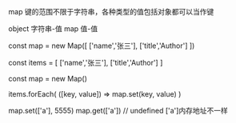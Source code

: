 map 键的范围不限于字符串，各种类型的值包括对象都可以当作键

object 字符串-值
map 值-值

const map = new Map([
  ['name','张三'],
  ['title','Author']
])




const items = [
  ['name','张三'],
  ['title','Author']
]

const map = new Map()

items.forEach(
  ([key, value]) => map.set(key, value)
)



map.set(['a'], 5555)
map.get(['a'])  // undefined
['a']内存地址不一样